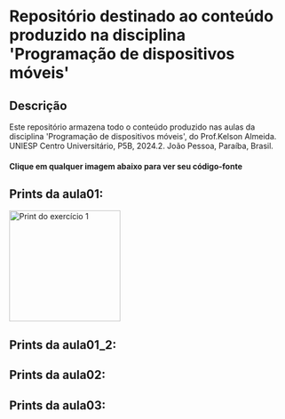 # Repositório destinado ao conteúdo produzido na disciplina 'Programação de dispositivos móveis'

## Descrição
Este repositório armazena todo o conteúdo produzido nas aulas da disciplina 'Programação de dispositivos móveis', do Prof.Kelson Almeida. UNIESP Centro Universitário, P5B, 2024.2. João Pessoa, Paraíba, Brasil.


<h4><strong>Clique em qualquer imagem abaixo para ver seu código-fonte</strong></h4>

## Prints da aula01:
<a href="https://github.com/SymoneBCavalcantiC/PrgrmDispositivosMoveis/blob/main/aula01/src/components/Exercicio01.js">
  <img src="https://drive.google.com/uc?export=view&id=1JCdYq81L50Ly_T6if9r_2_Piz1wT7vQw" alt="Print do exercício 1" style="width:200px;"/>
</a>

## Prints da aula01_2:


## Prints da aula02:


## Prints da aula03:
